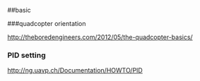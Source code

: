 ##basic

###quadcopter orientation

<http://theboredengineers.com/2012/05/the-quadcopter-basics/>

### PID setting

<http://ng.uavp.ch/Documentation/HOWTO/PID>